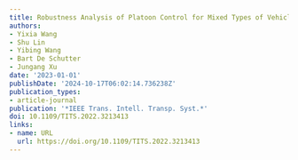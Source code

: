 ```yaml
---
title: Robustness Analysis of Platoon Control for Mixed Types of Vehicles
authors:
- Yixia Wang
- Shu Lin
- Yibing Wang
- Bart De Schutter
- Jungang Xu
date: '2023-01-01'
publishDate: '2024-10-17T06:02:14.736238Z'
publication_types:
- article-journal
publication: '*IEEE Trans. Intell. Transp. Syst.*'
doi: 10.1109/TITS.2022.3213413
links:
- name: URL
  url: https://doi.org/10.1109/TITS.2022.3213413
---
```

